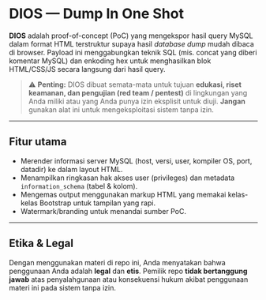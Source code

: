 # DIOS — Dump In One Shot

**DIOS** adalah proof-of-concept (PoC) yang mengekspor hasil query MySQL dalam format HTML terstruktur supaya hasil *database dump* mudah dibaca di browser. Payload ini menggabungkan teknik SQL (mis. concat yang diberi komentar MySQL) dan enkoding hex untuk menghasilkan blok HTML/CSS/JS secara langsung dari hasil query.

> ⚠️ **Penting:** DIOS dibuat semata-mata untuk tujuan **edukasi, riset keamanan, dan pengujian (red team / pentest)** di lingkungan yang Anda miliki atau yang Anda punya izin eksplisit untuk diuji. **Jangan** gunakan alat ini untuk mengeksploitasi sistem tanpa izin.

---

## Fitur utama
- Merender informasi server MySQL (host, versi, user, kompiler OS, port, datadir) ke dalam layout HTML.
- Menampilkan ringkasan hak akses user (privileges) dan metadata `information_schema` (tabel & kolom).
- Mengemas output menggunakan markup HTML yang memakai kelas-kelas Bootstrap untuk tampilan yang rapi.
- Watermark/branding untuk menandai sumber PoC.
  
---

## Etika & Legal
Dengan menggunakan materi di repo ini, Anda menyatakan bahwa penggunaan Anda adalah **legal** dan **etis**. Pemilik repo **tidak bertanggung jawab** atas penyalahgunaan atau konsekuensi hukum akibat penggunaan materi ini pada sistem tanpa izin.
